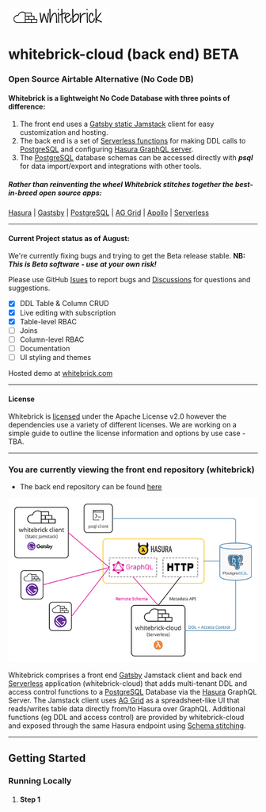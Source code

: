 [//]: # 'START:COMMON_HEADER'

![whitebrick logo](doc/whitebrick-logo-white-hz-sm.png)

# whitebrick-cloud (back end) BETA

### Open Source Airtable Alternative (No Code DB)

#### Whitebrick is a lightweight No Code Database with three points of difference:

1. The front end uses a [Gatsby static Jamstack](https://www.gatsbyjs.com/) client for easy customization and hosting.
2. The back end is a set of [Serverless functions](https://www.serverless.com/) for making DDL calls to [PostgreSQL](https://www.postgresql.org/) and configuring [Hasura GraphQL server](https://hasura.io/).
3. The [PostgreSQL](https://www.postgresql.org/) database schemas can be accessed directly with **_psql_** for data import/export and integrations with other tools.

##### Rather than reinventing the wheel Whitebrick stitches together the best-in-breed open source apps:

[Hasura](https://hasura.io/) | [Gastsby](https://www.gatsbyjs.com/) | [PostgreSQL](https://www.postgresql.org/) | [AG Grid](https://ag-grid.com/) | [Apollo](https://www.apollographql.com/) | [Serverless](https://www.serverless.com/)

---

#### Current Project status as of August:

We're currently fixing bugs and trying to get the Beta release stable. **NB: _This is Beta software - use at your own risk!_**

Please use GitHub [Isues](https://github.com/whitebrick/whitebrick-cloud/issues) to report bugs and [Discussions](https://github.com/whitebrick/whitebrick-cloud/discussions) for questions and suggestions.

- [x] DDL Table & Column CRUD
- [x] Live editing with subscription
- [x] Table-level RBAC
- [ ] Joins
- [ ] Column-level RBAC
- [ ] Documentation
- [ ] UI styling and themes

Hosted demo at [whitebrick.com](https://whitebrick.com)

---

#### License

Whitebrick is [licensed](LICENSE) under the Apache License v2.0 however the dependencies use a variety of different licenses. We are working on a simple guide to outline the license information and options by use case - TBA.

---

[//]: # 'END:COMMON_HEADER'

### You are currently viewing the front end repository (whitebrick)

- The back end repository can be found [here](https://github.com/whitebrick/whitebrick-cloud)

[//]: # 'START:COMMON_DESCRIPTION'

![whitebrick-cloud system diagram](doc/whitebrick-diagram.png)

Whitebrick comprises a front end [Gatsby](https://www.gatsbyjs.com/) Jamstack client and back end [Serverless](https://www.serverless.com/) application (whitebrick-cloud) that adds multi-tenant DDL and access control functions to a [PostgreSQL](https://www.postgresql.org/) Database via the [Hasura](https://github.com/hasura/graphql-engine) GraphQL Server. The Jamstack client uses [AG Grid](https://ag-grid.com/) as a spreadsheet-like UI that reads/writes table data directly from/to Hasura over GraphQL. Additional functions (eg DDL and access control) are provided by whitebrick-cloud and exposed through the same Hasura endpoint using [Schema stitching](https://hasura.io/docs/latest/graphql/core/remote-schemas/index.html).

---

[//]: # 'END:COMMON_DESCRIPTION'

## Getting Started

### Running Locally

1.  #### Step 1
